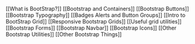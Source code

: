 [[What is BootStrap?]]
[[Bootstrap and Containers]]
[[Bootstrap Buttons]]
[[Bootstrap Typography]]
[[Badges Alerts and Button Groups]]
[[Intro to BootStrap Grid]]
[[Responsive Bootstrap Grids]]
[[Useful grid utilities]]
[[Bootstrap Forms]]
[[Bootstrap Navbar]]
[[Bootstrap Icons]]
[[Other Bootstrap Utilities]]
[[Other Bootstrap Things]]
